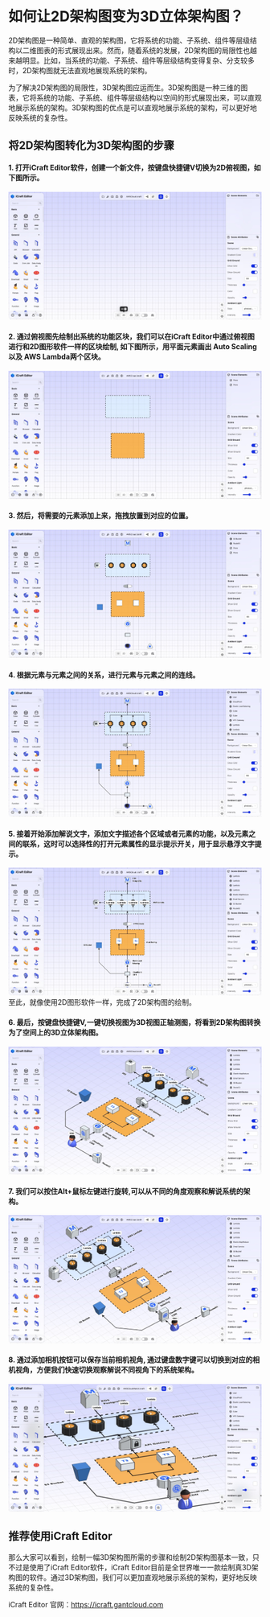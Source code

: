 
# 如何让2D架构图变为3D立体架构图？
2D架构图是一种简单、直观的架构图，它将系统的功能、子系统、组件等层级结构以二维图表的形式展现出来。然而，随着系统的发展，2D架构图的局限性也越来越明显。比如，当系统的功能、子系统、组件等层级结构变得复杂、分支较多时，2D架构图就无法直观地展现系统的架构。

为了解决2D架构图的局限性，3D架构图应运而生。3D架构图是一种三维的图表，它将系统的功能、子系统、组件等层级结构以空间的形式展现出来，可以直观地展示系统的架构。3D架构图的优点是可以直观地展示系统的架构，可以更好地反映系统的复杂性。

## 将2D架构图转化为3D架构图的步骤

#### 1. 打开iCraft Editor软件，创建一个新文件，按键盘快捷键V切换为2D俯视图，如下图所示。
![system architecture diagram](../public/blog/2d-3d/1.jpg)

#### 2. 通过俯视图先绘制出系统的功能区块，我们可以在iCraft Editor中通过俯视图进行和2D图形软件一样的区块绘制, 如下图所示，用平面元素画出 Auto Scaling 以及 AWS Lambda两个区块。
![system architecture diagram](../public/blog/2d-3d/2.jpg)

#### 3. 然后，将需要的元素添加上来，拖拽放置到对应的位置。
![system architecture diagram](../public/blog/2d-3d/3.jpg)

#### 4. 根据元素与元素之间的关系，进行元素与元素之间的连线。
![system architecture diagram](../public/blog/2d-3d/4.jpg)

#### 5. 接着开始添加解说文字，添加文字描述各个区域或者元素的功能，以及元素之间的联系，这时可以选择性的打开元素属性的显示提示开关，用于显示悬浮文字提示。
![system architecture diagram](../public/blog/2d-3d/5.jpg)
至此，就像使用2D图形软件一样，完成了2D架构图的绘制。

#### 6. 最后，按键盘快捷键V,一键切换视图为3D视图正轴测图，将看到2D架构图转换为了空间上的3D立体架构图。
![system architecture diagram](../public/blog/2d-3d/6.jpg)

#### 7. 我们可以按住Alt+鼠标左键进行旋转,可以从不同的角度观察和解说系统的架构。
![system architecture diagram](../public/blog/2d-3d/7.jpg)

#### 8. 通过添加相机按钮可以保存当前相机视角, 通过键盘数字键可以切换到对应的相机视角，方便我们快速切换观察解说不同视角下的系统架构。
![system architecture diagram](../public/blog/2d-3d/8.jpg)

## 推荐使用iCraft Editor
那么大家可以看到，绘制一幅3D架构图所需的步骤和绘制2D架构图基本一致，只不过是使用了iCraft Editor软件，iCraft Editor目前是全世界唯一一款绘制真3D架构图的软件。通过3D架构图，我们可以更加直观地展示系统的架构，更好地反映系统的复杂性。

iCraft Editor 官网：https://icraft.gantcloud.com